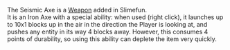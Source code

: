 The Seismic Axe is a [Weapon](https://github.com/TheBusyBiscuit/Slimefun4/wiki/Weapons) added in Slimefun.<br>
It is an Iron Axe with a special ability: when used (right click), it launches up to 10x1 blocks up in the air in the direction the Player is looking at, and pushes any entity in its way 4 blocks away. However, this consumes 4 points of durability, so using this ability can deplete the item very quickly.
